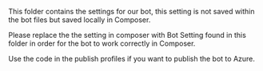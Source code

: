 This folder contains the settings for our bot, this setting is not saved within the bot files but saved locally in Composer.

Please replace the the setting in composer with Bot Setting found in this folder in order for the bot to work correctly in Composer.

Use the code in the publish profiles if you want to publish the bot to Azure.
